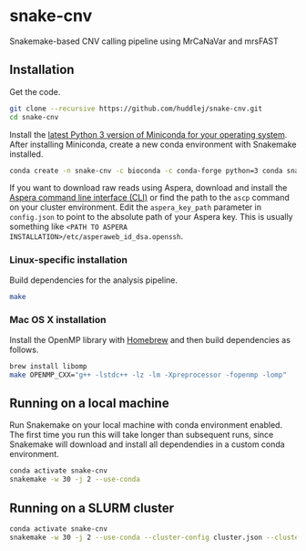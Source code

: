 # snake-cnv

Snakemake-based CNV calling pipeline using MrCaNaVar and mrsFAST

## Installation

Get the code.

```bash
git clone --recursive https://github.com/huddlej/snake-cnv.git
cd snake-cnv
```

Install the [latest Python 3 version of Miniconda for your operating system](https://conda.io/miniconda.html).
After installing Miniconda, create a new conda environment with Snakemake installed.

```bash
conda create -n snake-cnv -c bioconda -c conda-forge python=3 conda snakemake pandas
```

If you want to download raw reads using Aspera, download and install the [Aspera command line interface (CLI)](https://downloads.asperasoft.com/en/downloads/62) or find the path to the `ascp` command on your cluster environment.
Edit the `aspera_key_path` parameter in `config.json` to point to the absolute path of your Aspera key.
This is usually something like `<PATH TO ASPERA INSTALLATION>/etc/asperaweb_id_dsa.openssh`.

### Linux-specific installation

Build dependencies for the analysis pipeline.

```bash
make
```

### Mac OS X installation

Install the OpenMP library with [Homebrew](https://brew.sh/) and then build dependencies as follows.

```bash
brew install libomp
make OPENMP_CXX="g++ -lstdc++ -lz -lm -Xpreprocessor -fopenmp -lomp"
```

## Running on a local machine

Run Snakemake on your local machine with conda environment enabled.
The first time you run this will take longer than subsequent runs, since Snakemake will download and install all dependendies in a custom conda environment.

```bash
conda activate snake-cnv
snakemake -w 30 -j 2 --use-conda
```

## Running on a SLURM cluster

```bash
conda activate snake-cnv
snakemake -w 30 -j 2 --use-conda --cluster-config cluster.json --cluster "sbatch --nodes=1 --ntasks=1 --mem={cluster.memory} --cpus-per-task={cluster.cores} --tmp={cluster.disk} --time={cluster.time} --job-name='{cluster.name}' --output='{cluster.stdout}' --error='{cluster.stderr}'"
```

